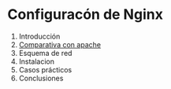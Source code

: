 # Configuracón de Nginx

1.  Introducción
2.  [Comparativa con apache](https://github.com/AleBayo/nginx/blob/main/Comparativa_Con_Apache.md)
3.  Esquema de red
4.  Instalacion
5.  Casos prácticos
6.  Conclusiones
